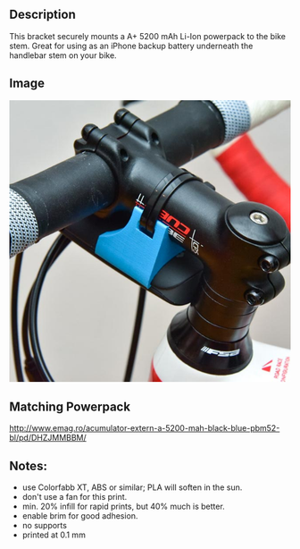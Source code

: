## Description
This bracket securely mounts a A+ 5200 mAh Li-Ion powerpack to the bike stem. Great for using as an iPhone backup battery underneath the handlebar stem on your bike.

## Image
![ScreenShot](https://raw.githubusercontent.com/thenoizz/bike-brackets/master/APlus_PBM52-B/images/APlus_PBM52-B-1.jpg)

## Matching Powerpack
http://www.emag.ro/acumulator-extern-a-5200-mah-black-blue-pbm52-bl/pd/DHZJMMBBM/

## Notes:
- use Colorfabb XT, ABS or similar; PLA will soften in the sun.
- don't use a fan for this print.
- min. 20% infill for rapid prints, but 40% much is better.
- enable brim for good adhesion.
- no supports
- printed at 0.1 mm
